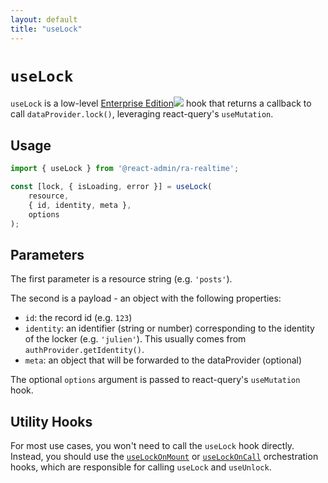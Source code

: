 ```yaml
---
layout: default
title: "useLock"
---
```


# `useLock`

`useLock` is a low-level [Enterprise Edition](https://react-admin-ee.marmelab.com)<img class="icon" src="./img/premium.svg" /> hook that returns a callback to call `dataProvider.lock()`, leveraging react-query's `useMutation`.

## Usage

```jsx
import { useLock } from '@react-admin/ra-realtime';

const [lock, { isLoading, error }] = useLock(
    resource,
    { id, identity, meta },
    options
);
```

## Parameters

The first parameter is a resource string (e.g. `'posts'`).

The second is a payload - an object with the following properties:

-   `id`: the record id (e.g. `123`)
-   `identity`: an identifier (string or number) corresponding to the identity of the locker (e.g. `'julien'`). This usually comes from `authProvider.getIdentity()`.
-   `meta`: an object that will be forwarded to the dataProvider (optional)

The optional `options` argument is passed to react-query's `useMutation` hook.

## Utility Hooks

For most use cases, you won't need to call the `useLock` hook directly. Instead, you should use the [`useLockOnMount`](useLockOnMount.md) or [`useLockOnCall`](useLockOnCall.md) orchestration hooks, which are responsible for calling `useLock` and `useUnlock`.
